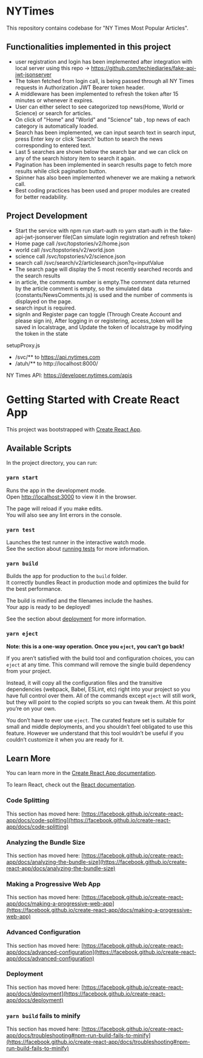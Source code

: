 # NYTimes

This repository contains codebase for "NY Times Most Popular Articles".

## Functionalities implemented in this project

- user registration and login has been implemented after integration
  with local server using this repo -> https://github.com/techiediaries/fake-api-jwt-jsonserver
- The token fetched from login call, is being passed through all NY Times requests in Authorization JWT Bearer token header.
- A middleware has been implemented to refresh the token after 15 minutes or whenever it expires.
- User can either select to see categorized top news(Home, World or Science) or search for articles.
- On click of "Home" and "World" and "Science" tab , top news of each category is automatically loaded.
- Search has been implemented, we can input search text in search input, press Enter key or click 'Search' button to search the news corresponding to entered text.
- Last 5 searches are shown below the search bar and we can click on any of the search history item to search it again.
- Pagination has been implemented in search results page to fetch more results while click pagination button.
- Spinner has also been implemented whenever we are making a network call.
- Best coding practices has been used and proper modules are created for better readability.

## Project Development

- Start the service with npm run start-auth ro yarn start-auth in the fake-api-jwt-jsonserver file(Can simulate login registration and refresh token)
- Home page call /svc/topstories/v2/home.json
- world call /svc/topstories/v2/world.json
- science call /svc/topstories/v2/science.json
- search call /svc/search/v2/articlesearch.json?q=inputValue
- The search page will display the 5 most recently searched records and the search results
- in article, the comments number is empty.The comment data returned by the article comment is empty, so the simulated data (constants/NewsComments.js) is used and the number of comments is displayed on the page.
- search input is required.
- signIn and Register page can toggle (Through Create Account and please sign in), After logging in or registering, access_token will be saved in localstrage,
  and Update the token of localstrage by modifying the token in the state

setupProxy.js

- /svc/\*\* to https://api.nytimes.com
- /atuh/\*\* to http://localhost:8000/

NY Times API:
https://developer.nytimes.com/apis

# Getting Started with Create React App

This project was bootstrapped with [Create React App](https://github.com/facebook/create-react-app).

## Available Scripts

In the project directory, you can run:

### `yarn start`

Runs the app in the development mode.\
Open [http://localhost:3000](http://localhost:3000) to view it in the browser.

The page will reload if you make edits.\
You will also see any lint errors in the console.

### `yarn test`

Launches the test runner in the interactive watch mode.\
See the section about [running tests](https://facebook.github.io/create-react-app/docs/running-tests) for more information.

### `yarn build`

Builds the app for production to the `build` folder.\
It correctly bundles React in production mode and optimizes the build for the best performance.

The build is minified and the filenames include the hashes.\
Your app is ready to be deployed!

See the section about [deployment](https://facebook.github.io/create-react-app/docs/deployment) for more information.

### `yarn eject`

**Note: this is a one-way operation. Once you `eject`, you can’t go back!**

If you aren’t satisfied with the build tool and configuration choices, you can `eject` at any time. This command will remove the single build dependency from your project.

Instead, it will copy all the configuration files and the transitive dependencies (webpack, Babel, ESLint, etc) right into your project so you have full control over them. All of the commands except `eject` will still work, but they will point to the copied scripts so you can tweak them. At this point you’re on your own.

You don’t have to ever use `eject`. The curated feature set is suitable for small and middle deployments, and you shouldn’t feel obligated to use this feature. However we understand that this tool wouldn’t be useful if you couldn’t customize it when you are ready for it.

## Learn More

You can learn more in the [Create React App documentation](https://facebook.github.io/create-react-app/docs/getting-started).

To learn React, check out the [React documentation](https://reactjs.org/).

### Code Splitting

This section has moved here: [https://facebook.github.io/create-react-app/docs/code-splitting](https://facebook.github.io/create-react-app/docs/code-splitting)

### Analyzing the Bundle Size

This section has moved here: [https://facebook.github.io/create-react-app/docs/analyzing-the-bundle-size](https://facebook.github.io/create-react-app/docs/analyzing-the-bundle-size)

### Making a Progressive Web App

This section has moved here: [https://facebook.github.io/create-react-app/docs/making-a-progressive-web-app](https://facebook.github.io/create-react-app/docs/making-a-progressive-web-app)

### Advanced Configuration

This section has moved here: [https://facebook.github.io/create-react-app/docs/advanced-configuration](https://facebook.github.io/create-react-app/docs/advanced-configuration)

### Deployment

This section has moved here: [https://facebook.github.io/create-react-app/docs/deployment](https://facebook.github.io/create-react-app/docs/deployment)

### `yarn build` fails to minify

This section has moved here: [https://facebook.github.io/create-react-app/docs/troubleshooting#npm-run-build-fails-to-minify](https://facebook.github.io/create-react-app/docs/troubleshooting#npm-run-build-fails-to-minify)
